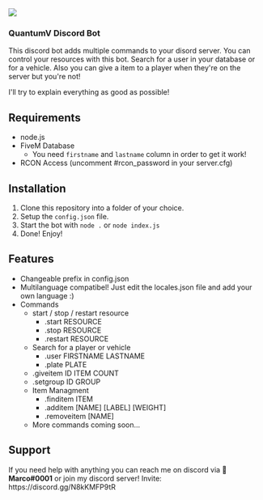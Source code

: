 <img src="https://quantumv.de/forum-header.png">
<h3>QuantumV Discord Bot</h3>
<p>This discord bot adds multiple commands to your disord server. You can control your resources with this bot. Search for a user in your database or for a vehicle. Also you can give a item to a player when they're on the server but you're not!</p>
<p>I'll try to explain everything as good as possible!</p>

<h2>Requirements</h2>
<ul>
  <li>node.js</li>
  <li>FiveM Database
    <ul>
      <li>You need <code>firstname</code> and <code>lastname</code> column in order to get it work!</li>
    </ul>
  </li>
  <li>RCON Access (uncomment #rcon_password in your server.cfg)</li>
</ul>

<h2>Installation</h2>
<ol>
<li>Clone this repository into a folder of your choice.</li>
<li>Setup the <code>config.json</code> file.</li>
<li>Start the bot with <code>node .</code> or <code>node index.js</code></li>
<li>Done! Enjoy!</li>
</ol>

<h2>Features</h2>
<ul>
  <li>Changeable prefix in config.json</li>
  <li>Multilanguage compatibel! Just edit the locales.json file and add your own language :)</li>
  <li>Commands
    <ul>
      <li>start / stop / restart resource
      <ul>
          <li>.start RESOURCE</li>
          <li>.stop RESOURCE</li>
          <li>.restart RESOURCE</li>
        </ul>
      </li>
      <li>Search for a player or vehicle
        <ul>
          <li>.user FIRSTNAME LASTNAME</li>
          <li>.plate PLATE</li>
        </ul>
      </li>
      <li>.giveitem ID ITEM COUNT</li>
      <li>.setgroup ID GROUP</li>
      <li>Item Managment
        <ul>
          <li>.finditem ITEM</li>
          <li>.additem [NAME] [LABEL] [WEIGHT]</li>
          <li>.removeitem [NAME]</li>
        </ul>
      </li>
      <li>More commands coming soon...</li>
    </ul>
  </li>
</ul>



<h2>Support</h2>
<p>If you need help with anything you can reach me on discord via <b>👑 Marco#0001</b> or join my discord server! Invite: https://discord.gg/N8kKMFP9tR</p>
